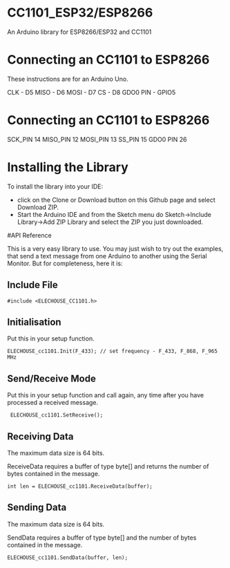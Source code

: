 # CC1101_ESP32/ESP8266

An Arduino library for ESP8266/ESP32 and CC1101

# Connecting an CC1101 to ESP8266
These instructions are for an Arduino Uno.

CLK - D5
MISO - D6
MOSI - D7
CS - D8
GDO0 PIN - GPIO5

# Connecting an CC1101 to ESP8266


SCK_PIN   14
MISO_PIN  12
MOSI_PIN  13
SS_PIN    15
GDO0 PIN  26


# Installing the Library

To install the library into your IDE:
* click on the Clone or Download button on this Github page and select Download ZIP.
* Start the Arduino IDE and from the Sketch menu do Sketch->Include Library->Add ZIP Library and select the ZIP you just downloaded.


#API Reference

This is a very easy library to use. You may just wish to try out the examples, that send a text message from one Arduino to another using the Serial Monitor. But for completeness, here it is:


## Include File

```
#include <ELECHOUSE_CC1101.h>
```


## Initialisation

Put this in your setup function.

```
ELECHOUSE_cc1101.Init(F_433); // set frequency - F_433, F_868, F_965 MHz
```


## Send/Receive Mode

Put this in your setup function and call again, any time after you have processed a received message.




```
 ELECHOUSE_cc1101.SetReceive();
```


## Receiving Data

The maximum data size is 64 bits.

ReceiveData requires a buffer of type byte[] and returns the number of bytes contained in the message.

```
int len = ELECHOUSE_cc1101.ReceiveData(buffer);
```



## Sending Data

The maximum data size is 64 bits.

SendData requires a buffer of type byte[] and the number of bytes contained in the message.

```
ELECHOUSE_cc1101.SendData(buffer, len);
```
